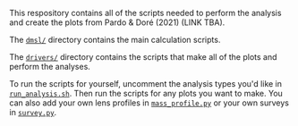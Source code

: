 
This respository contains all of the scripts needed to perform the analysis and
create the plots from Pardo & Doré (2021) (LINK TBA).

The [`dmsl/`](dmsl/) directory contains the main calculation scripts.

The [`drivers/`](drivers/) directory contains the scripts that make all
of the plots and perform the analyses.

To run the scripts for yourself, uncomment the analysis types you'd like in [`run_analysis.sh`](drivers/run_analysis.sh). Then run the scripts for any plots you want to make. You can also add your own lens profiles in [`mass_profile.py`](dmsl/mass_profile.py) or your own surveys in [`survey.py`](dmsl/survey.py). 

